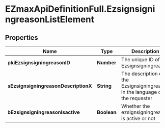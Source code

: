 # EZmaxApiDefinitionFull.EzsignsigningreasonListElement

## Properties

Name | Type | Description | Notes
------------ | ------------- | ------------- | -------------
**pkiEzsignsigningreasonID** | **Number** | The unique ID of the Ezsignsigningreason | 
**sEzsignsigningreasonDescriptionX** | **String** | The description of the Ezsignsigningreason in the language of the requester | 
**bEzsignsigningreasonIsactive** | **Boolean** | Whether the ezsignsigningreason is active or not | 


